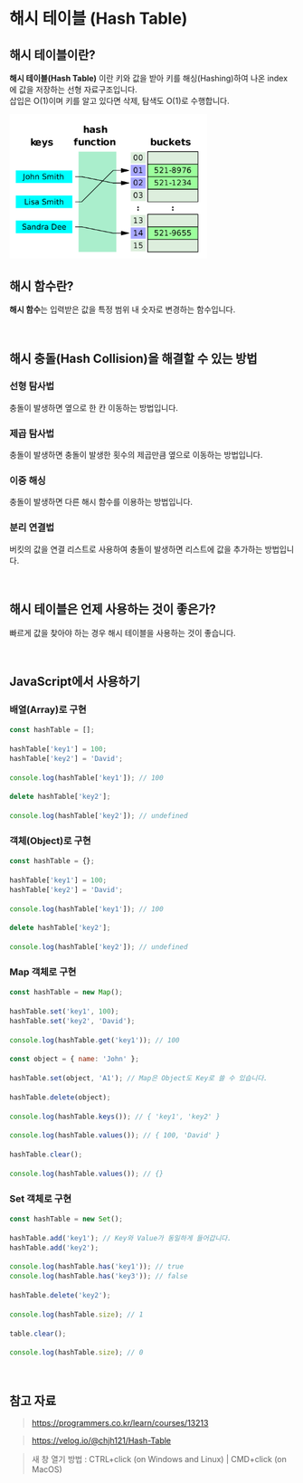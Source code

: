 # 해시 테이블 (Hash Table)

## 해시 테이블이란?

**해시 테이블(Hash Table)** 이란 키와 값을 받아 키를 해싱(Hashing)하여 나온 index에 값을 저장하는 선형 자료구조입니다.  
삽입은 O(1)이며 키를 알고 있다면 삭제, 탐색도 O(1)로 수행합니다.

<img src="../images/CS/hash-table.png" alt="해시 테이블(Hash Table)" width="350px" />

<br />

## 해시 함수란?

**해시 함수**는 입력받은 값을 특정 범위 내 숫자로 변경하는 함수입니다.

<br />

## 해시 충돌(Hash Collision)을 해결할 수 있는 방법

### 선형 탐사법

충돌이 발생하면 옆으로 한 칸 이동하는 방법입니다.

### 제곱 탐사법

충돌이 발생하면 충돌이 발생한 횟수의 제곱만큼 옆으로 이동하는 방법입니다.

### 이중 해싱

충돌이 발생하면 다른 해시 함수를 이용하는 방법입니다.

### 분리 연결법

버킷의 값을 연결 리스트로 사용하여 충돌이 발생하면 리스트에 값을 추가하는 방법입니다.

<br />

## 해시 테이블은 언제 사용하는 것이 좋은가?

빠르게 값을 찾아야 하는 경우 해시 테이블을 사용하는 것이 좋습니다.

<br />

## JavaScript에서 사용하기

### 배열(Array)로 구현

```javascript
const hashTable = [];

hashTable['key1'] = 100;
hashTable['key2'] = 'David';

console.log(hashTable['key1']); // 100

delete hashTable['key2'];

console.log(hashTable['key2']); // undefined
```

### 객체(Object)로 구현

```javascript
const hashTable = {};

hashTable['key1'] = 100;
hashTable['key2'] = 'David';

console.log(hashTable['key1']); // 100

delete hashTable['key2'];

console.log(hashTable['key2']); // undefined
```

### Map 객체로 구현

```javascript
const hashTable = new Map();

hashTable.set('key1', 100);
hashTable.set('key2', 'David');

console.log(hashTable.get('key1')); // 100

const object = { name: 'John' };

hashTable.set(object, 'A1'); // Map은 Object도 Key로 쓸 수 있습니다.

hashTable.delete(object);

console.log(hashTable.keys()); // { 'key1', 'key2' }

console.log(hashTable.values()); // { 100, 'David' }

hashTable.clear();

console.log(hashTable.values()); // {}
```

### Set 객체로 구현

```javascript
const hashTable = new Set();

hashTable.add('key1'); // Key와 Value가 동일하게 들어갑니다.
hashTable.add('key2');

console.log(hashTable.has('key1')); // true
console.log(hashTable.has('key3')); // false

hashTable.delete('key2');

console.log(hashTable.size); // 1

table.clear();

console.log(hashTable.size); // 0
```

<br />

## 참고 자료

> https://programmers.co.kr/learn/courses/13213

> https://velog.io/@chjh121/Hash-Table

> 새 창 열기 방법 : CTRL+click (on Windows and Linux) | CMD+click (on MacOS)
